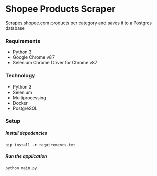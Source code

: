 # Shopee Products Scraper
Scrapes shopee.com products per category and saves it to a Postgres database

### Requirements
* Python 3
* Google Chrome v87
* Selenium Chrome Driver for Chrome v87

### Technology
* Python 3
* Selenium
* Multiprocessing
* Docker
* PostgreSQL

### Setup
##### Install depedencies
```
pip install -r requirements.txt
```

##### Run the application
```
python main.py
```

